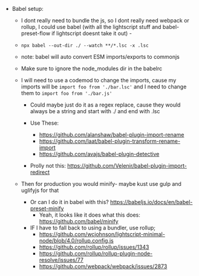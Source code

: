 
* Babel setup:

  * I dont really need to bundle the js, so I dont really need webpack or rollup, I could use babel (with all the lightscript stuff and babel-preset-flow if lightscript doesnt take it out) -
  * `npx babel --out-dir ./ --watch **/*.lsc -x .lsc`
  * note: babel will auto convert ESM imports/exports to commonjs
  * Make sure to ignore the node_modules dir in the babelrc
  * I will need to use a codemod to change the imports, cause my imports will be `import foo from './bar.lsc'` and I need to change them to `import foo from './bar.js'`

    * Could maybe just do it as a regex replace, cause they would always be a string and start with ./ and end with .lsc
    * Use These:

      * https://github.com/alanshaw/babel-plugin-import-rename
      * https://github.com/laat/babel-plugin-transform-rename-import
      * https://github.com/avajs/babel-plugin-detective
    * Prolly not this: https://github.com/Velenir/babel-plugin-import-redirect
  * Then for production you would minify- maybe kust use gulp and uglifyjs for that
    * Or can I do it in babel with this? https://babeljs.io/docs/en/babel-preset-minify
      * Yeah, it looks like it does what this does: https://github.com/babel/minify
    * IF I have to fall back to using a bundler, use rollup;
      * https://github.com/wcjohnson/lightscript-minimal-node/blob/4.0/rollup.config.js
      * https://github.com/rollup/rollup/issues/1343
      * https://github.com/rollup/rollup-plugin-node-resolve/issues/77
      * https://github.com/webpack/webpack/issues/2873

